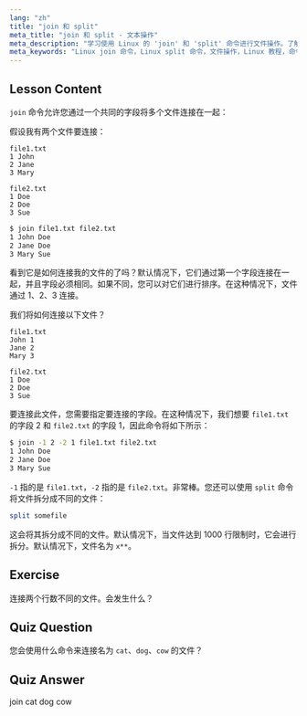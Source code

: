 ```yaml
---
lang: "zh"
title: "join 和 split"
meta_title: "join 和 split - 文本操作"
meta_description: "学习使用 Linux 的 'join' 和 'split' 命令进行文件操作。了解如何通过共同字段合并文件以及如何高效地拆分大型文件。获取实用示例和技巧。"
meta_keywords: "Linux join 命令，Linux split 命令，文件操作，Linux 教程，命令行，Linux 初学者，Linux 指南"
---
```


## Lesson Content

`join` 命令允许您通过一个共同的字段将多个文件连接在一起：

假设我有两个文件要连接：

```plaintext
file1.txt
1 John
2 Jane
3 Mary

file2.txt
1 Doe
2 Doe
3 Sue
```

```bash
$ join file1.txt file2.txt
1 John Doe
2 Jane Doe
3 Mary Sue
```

看到它是如何连接我的文件的了吗？默认情况下，它们通过第一个字段连接在一起，并且字段必须相同。如果不同，您可以对它们进行排序。在这种情况下，文件通过 1、2、3 连接。

我们将如何连接以下文件？

```plaintext
file1.txt
John 1
Jane 2
Mary 3

file2.txt
1 Doe
2 Doe
3 Sue
```

要连接此文件，您需要指定要连接的字段。在这种情况下，我们想要 `file1.txt` 的字段 2 和 `file2.txt` 的字段 1，因此命令将如下所示：

```bash
$ join -1 2 -2 1 file1.txt file2.txt
1 John Doe
2 Jane Doe
3 Mary Sue
```

`-1` 指的是 `file1.txt`，`-2` 指的是 `file2.txt`。非常棒。您还可以使用 `split` 命令将文件拆分成不同的文件：

```bash
split somefile
```

这会将其拆分成不同的文件。默认情况下，当文件达到 1000 行限制时，它会进行拆分。默认情况下，文件名为 `x**`。

## Exercise

连接两个行数不同的文件。会发生什么？

## Quiz Question

您会使用什么命令来连接名为 `cat`、`dog`、`cow` 的文件？

## Quiz Answer

join cat dog cow
